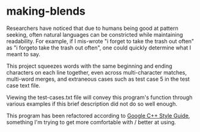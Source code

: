 # making-blends

Researchers have noticed that due to humans being good at pattern seeking, often natural languages can be constricted while 
maintaining readability. For example, if I mis-wrote "i forget to take the trash out often" as "i forgeto take the trash out
often", one could quickly determine what I meant to say.

This project squeezes words with the same beginning and ending characters on each line together, even across multi-character
matches, multi-word merges, and extraneous cases such as test case 5 in the test case text file.

Viewing the test-cases.txt file will convey this program's function through various examples if this brief description did not
do so well enough.

This program has been refactored according to [Google C++ Style Guide](https://google.github.io/styleguide/cppguide.html), something I'm trying to get more comfortable with / better at using.
